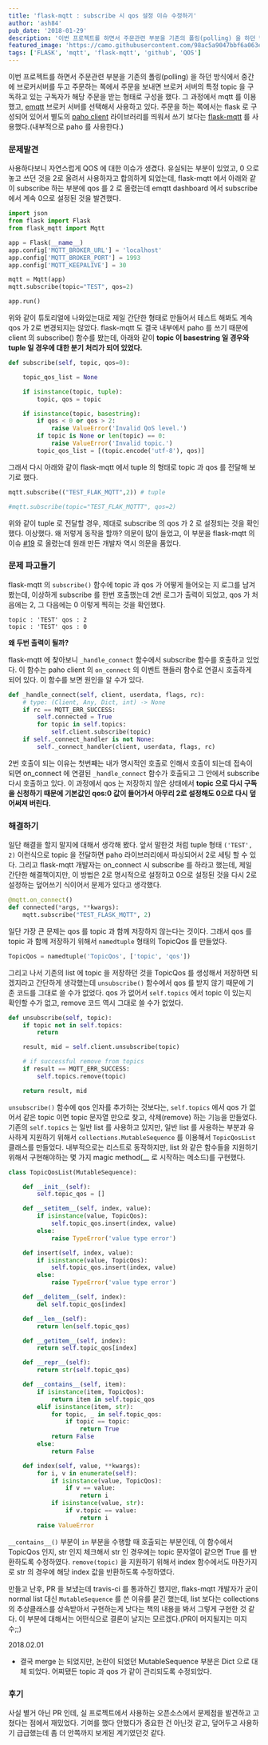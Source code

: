 ```yaml
---
title: 'flask-mqtt : subscribe 시 qos 설정 이슈 수정하기'
author: 'ash84'
pub_date: '2018-01-29'
description: '이번 프로젝트를 하면서 주문관련 부분을 기존의 폴링(polling) 을 하던 방식에서 중간에 브로커서버를 두고 주문하는 쪽에서 주문을 보내면 브로커 서버의 특정 topic 을 구독하고 있는 구독자가 해당 주문을 받는 형태로 구성을 했다. 그 과정에서 mqtt 를 이용했고, [emqtt](https://emqtt.io) 브로커 서버를 선택해서 사용하고 있다. 주문을 하는 쪽에서는 flask 로 구성되어 있어서 별도의 [paho client](https://pypi.python.org/pypi/paho-mqtt/1.2) 라이브러리를 띄'
featured_image: 'https://camo.githubusercontent.com/98ac5a9047bbf6a063e667a933cc056ea3e627a6/68747470733a2f2f6d617863646e2e69636f6e73382e636f6d2f416e64726f69645f4c2f504e472f3531322f50726f6772616d6d696e672f70756c6c5f726571756573742d3531322e706e67'
tags: ['FLASK', 'mqtt', 'flask-mqtt', 'github', 'QOS']
---
```


이번 프로젝트를 하면서 주문관련 부분을 기존의 폴링(polling) 을 하던 방식에서 중간에 브로커서버를 두고 주문하는 쪽에서 주문을 보내면 브로커 서버의 특정 topic 을 구독하고 있는 구독자가 해당 주문을 받는 형태로 구성을 했다. 그 과정에서 mqtt 를 이용했고, [emqtt](https://emqtt.io) 브로커 서버를 선택해서 사용하고 있다. 주문을 하는 쪽에서는 flask 로 구성되어 있어서 별도의 [paho client](https://pypi.python.org/pypi/paho-mqtt/1.2) 라이브러리를 띄워서 쓰기 보다는 [flask-mqtt](http://flask-mqtt.readthedocs.io/en/latest/) 를 사용했다.(내부적으로 paho 를 사용한다.) 


### **문제발견**

사용하다보니 자연스럽게 QOS 에 대한 이슈가 생겼다. 유실되는 부분이 있었고, 0 으로 놓고 쓰던 것을 2로 올려서 사용하자고 합의하게 되었는데, flask-mqtt 에서 아래와 같이 subscribe 하는 부분에 qos 를 2 로 올렸는데 emqtt dashboard 에서 subscribe 에서 계속 0으로 설정된 것을 발견했다. 

```python 
import json
from flask import Flask
from flask_mqtt import Mqtt

app = Flask(__name__)
app.config['MQTT_BROKER_URL'] = 'localhost'
app.config['MQTT_BROKER_PORT'] = 1993
app.config['MQTT_KEEPALIVE'] = 30

mqtt = Mqtt(app)
mqtt.subscribe(topic="TEST", qos=2)

app.run()
```

위와 같이 튜토리얼에 나와있는대로 제일 간단한 형태로 만들어서 테스트 해봐도 계속 qos 가 2로 변경되지는 않았다. flask-mqtt 도 결국 내부에서 paho 를 쓰기 때문에 client 의 subscribe() 함수를 봤는데, 아래와 같이 **topic 이 basestring 일 경우와 tuple 일 경우에 대한 분기 처리가 되어 있었다.** 

```python 
def subscribe(self, topic, qos=0):

    topic_qos_list = None

    if isinstance(topic, tuple):
        topic, qos = topic

    if isinstance(topic, basestring):
        if qos < 0 or qos > 2:
            raise ValueError('Invalid QoS level.')
        if topic is None or len(topic) == 0:
            raise ValueError('Invalid topic.')
        topic_qos_list = [(topic.encode('utf-8'), qos)]
```

그래서 다시 아래와 같이 flask-mqtt 에서 tuple 의 형태로 topic 과 qos 를 전달해 보기로 했다. 

```python
mqtt.subscribe(("TEST_FLAK_MQTT",2)) # tuple 

#mqtt.subscribe(topic="TEST_FLAK_MQTTT", qos=2)
```

위와 같이 tuple 로 전달할 경우, 제대로 subscribe 의 qos 가 2 로 설정되는 것을 확인했다. 이상했다. 왜 저렇게 동작을 할까? 의문이 많이 들었고, 이 부분을 flask-mqtt 의 이슈 [#19](https://github.com/stlehmann/Flask-MQTT/issues/19) 로 올렸는데 원래 만든 개발자 역시 의문을 품었다. 

### **문제 파고들기**

flask-mqtt 의 `subscribe()` 함수에 topic 과 qos 가 어떻게 들어오는 지 로그를 남겨봤는데, 이상하게 subscribe 를 한번 호출했는데 2번 로그가 출력이 되었고, qos 가 처음에는 2, 그 다음에는 0 이렇게 찍히는 것을 확인했다. 

```
topic : 'TEST' qos : 2 
topic : 'TEST' qos : 0 
```

**왜 두번 출력이 될까?** 

flask-mqtt 에 찾아보니 `_handle_connect` 함수에서 subscribe 함수를 호출하고 있었다. 이 함수는 paho client 의 `on_connect` 의 이벤트 핸들러 함수로 연결시 호출하게 되어 있다. 이 함수를 보면 원인을 알 수가 있다. 

```python 
def _handle_connect(self, client, userdata, flags, rc):
    # type: (Client, Any, Dict, int) -> None
    if rc == MQTT_ERR_SUCCESS:
        self.connected = True
        for topic in self.topics:
            self.client.subscribe(topic)
    if self._connect_handler is not None:
        self._connect_handler(client, userdata, flags, rc)
```

2번 호출이 되는 이유는 첫번째는 내가 명시적인 호출로 인해서 호출이 되는데 접속이 되면 on_connect 에 연결된 `_handle_connect` 함수가 호출되고 그 안에서 subscribe 다시 호출하고 있다. 이 과정에서 qos 는 저장하지 않은 상태에서 **topic 으로 다시 구독을 신청하기 때문에 기본값인 qos:0 값이 들어가서  아무리 2로 설정해도 0으로 다시 덮어써져 버린다.**


### **해결하기**

일단 해결을 할지 말지에 대해서 생각해 봤다. 앞서 말한것 처럼 tuple 형태 `('TEST', 2)` 이런식으로 topic 을 전달하면 paho 라이브러리에서 파싱되어서 2로 세팅 할 수 있다. 그리고 flask-mqtt 개발자는 on_connect 시 subscribe 를 하라고 했는데, 제일 간단한 해결책이지만, 이 방법은 2로 명시적으로 설정하고 0으로 설정된 것을 다시 2로 설정하는 덮어쓰기 식이어서 문제가 있다고 생각했다. 

```python 
@mqtt.on_connect()
def connected(*args, **kwargs):
    mqtt.subscribe("TEST_FLASK_MQTT", 2)
```


일단 가장 큰 문제는 qos 를 topic 과 함께 저장하지 않는다는 것이다. 그래서 qos 를 topic 과 함께 저장하기 위해서 `namedtuple` 형태의 TopicQos 를 만들었다. 

```python 
TopicQos = namedtuple('TopicQos', ['topic', 'qos'])
```

그리고 나서 기존의 list 에 topic 을 저장하던 것을 TopicQos 를 생성해서 저장하면 되겠지라고 간단하게 생각했는데 `unsubscribe()` 함수에서 qos 를 받지 않기 때문에 기존 코드를 그대로 쓸 수가 없었다. qos 가 없어서 `self.topics` 에서 topic 이 있는지 확인할 수가 없고, remove 코드 역시 그대로 쓸 수가 없었다. 

```python 
def unsubscribe(self, topic):
    if topic not in self.topics:
        return

    result, mid = self.client.unsubscribe(topic)

    # if successful remove from topics
    if result == MQTT_ERR_SUCCESS:
        self.topics.remove(topic)

    return result, mid
```

`unsubscribe()` 함수에 qos 인자를 추가하는 것보다는, `self.topics` 에서 qos 가 없어서 같은 topic 이면 topic 문자열 만으로 찾고, 삭제(remove) 하는 기능을 만들었다. 기존의 `self.topics` 는 일반 list 를 사용하고 있지만, 일반 list 를 사용하는 부분과 유사하게 지원하기 위해서 `collections.MutableSequence` 를 이용해서 `TopicQosList` 클래스를 만들었다. 내부적으로는 리스트로 동작하지만, list 와 같은 함수들을 지원하기 위해서 구현해야하는 몇 가지 magic method(__ 로 시작하는 메소드)를 구현했다. 

```python
class TopicQosList(MutableSequence):

    def __init__(self):
        self.topic_qos = []

    def __setitem__(self, index, value):
        if isinstance(value, TopicQos):
            self.topic_qos.insert(index, value)
        else:
            raise TypeError('value type error')

    def insert(self, index, value):
        if isinstance(value, TopicQos):
            self.topic_qos.insert(index, value)
        else:
            raise TypeError('value type error')

    def __delitem__(self, index):
        del self.topic_qos[index]

    def __len__(self):
        return len(self.topic_qos)

    def __getitem__(self, index):
        return self.topic_qos[index]

    def __repr__(self):
        return str(self.topic_qos)

    def __contains__(self, item):
        if isinstance(item, TopicQos):
            return item in self.topic_qos
        elif isinstance(item, str):
            for topic, _ in self.topic_qos:
                if topic == topic:
                    return True
            return False
        else:
            return False

    def index(self, value, **kwargs):
        for i, v in enumerate(self):
            if isinstance(value, TopicQos):
                if v == value:
                    return i
            if isinstance(value, str):
                if v.topic == value:
                    return i
        raise ValueError
```

`__contains__()` 부분이 `in` 부분을 수행할 때 호출되는 부분인데, 이 함수에서 TopicQos 인지, str 인지 체크해서 str 인 경우에는 topic 문자열이 같으면 True 를 반환하도록 수정하였다. `remove(topic)` 을 지원하기 위해서 index 함수에서도 마찬가지로 str 의 경우에 해당 index 값을 반환하도록 수정하였다. 

만들고 난후, PR 을 보냈는데 travis-ci 를 통과하긴 했지만, flaks-mqtt 개발자가 굳이 normal list 대신 `MutableSequence` 를 쓴 이유를 묻긴 했는데, list 보다는 collections 의 추상클래스를 상속받아서 구현하는게 낫다는 책의 내용을 봐서 그렇게 구현한 것 같다. 이 부분에 대해서는 어떤식으로 결론이 날지는 모르겠다.(PR이 머지될지는 미지수;;)

2018.02.01 

- 결국 merge 는 되었지만, 논란이 되었던 MutableSequence 부분은 Dict 으로 대체 되었다. 어찌됐든 topic 과 qos 가 같이 관리되도록 수정되었다. 

### **후기**

사실 별거 아닌 PR 인데, 실 프로젝트에서 사용하는 오픈소스에서 문제점을 발견하고 고쳤다는 점에서 재밌었다. 기여를 했다 안했다가 중요한 건 아닌것 같고, 덮어두고 사용하기 급급했는데 좀 더 안쪽까지 보게된 계기였던것 같다. 


